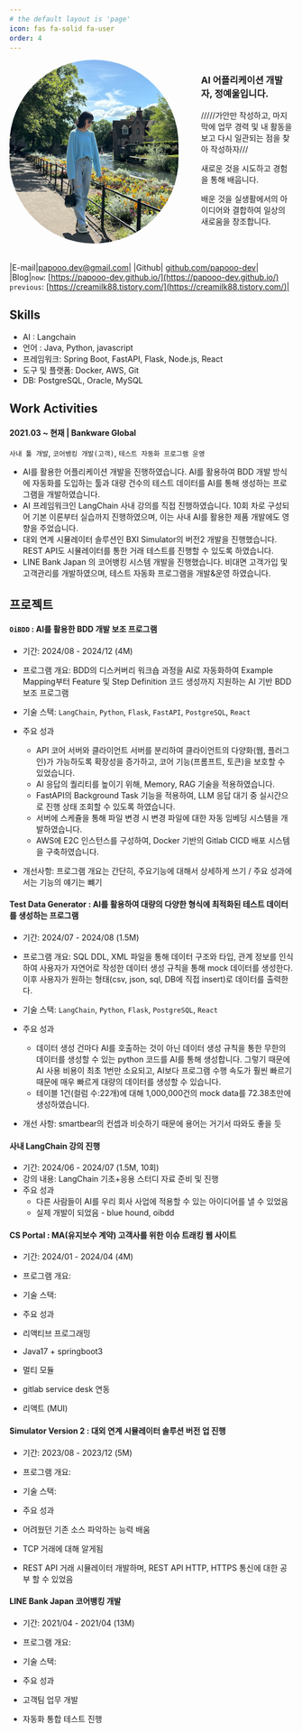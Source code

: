 ```yaml
---
# the default layout is 'page'
icon: fas fa-solid fa-user
order: 4
---
```


<!-- <div style="display: flex; align-items: center;"> -->
<div style="display: flex; align-items: flex-start; gap: 20px;">
  <img src="/assets/img/posts/2024-12-12-15-32-24-i32pmg4.png" alt="profile-img" style="border-radius: 10rem; width: 300px; height: auto; margin-right: 20px; margin-bottom: 20px;">
  <div>
    <h3>AI 어플리케이션 개발자, 정예울입니다.</h3>
    <p>/////가안만 작성하고, 마지막에 업무 경력 및 내 활동을 보고 다시 일관되는 점을 찾아 작성하자///</p>
    <p>새로운 것을 시도하고 경험을 통해 배웁니다.</p>
    <p>배운 것을 실생활에서의 아이디어와 결합하여 일상의 새로움을 창조합니다.
</p>
  </div>
</div>

|E-mail|papooo.dev@gmail.com|
|Github| [github.com/papooo-dev](https://github.com/papooo-dev)|
|Blog|`now`: [https://papooo-dev.github.io/](https://papooo-dev.github.io/)<br/> `previous`: [https://creamilk88.tistory.com/](https://creamilk88.tistory.com/)|

## Skills

- AI : Langchain
- 언어 : Java, Python, javascript
- 프레임워크: Spring Boot, FastAPI, Flask, Node.js, React
- 도구 및 플랫폼: Docker, AWS, Git
- DB: PostgreSQL, Oracle, MySQL

## Work Activities

#### 2021.03 ~ 현재 | Bankware Global

`사내 툴 개발`, `코어뱅킹 개발(고객)`, `테스트 자동화 프로그램 운영`

- AI를 활용한 어플리케이션 개발을 진행하였습니다. AI를 활용하여 BDD 개발 방식에 자동화를 도입하는 툴과 대량 건수의 테스트 데이터를 AI를 통해 생성하는 프로그램을 개발하였습니다.
- AI 프레임워크인 LangChain 사내 강의를 직접 진행하였습니다. 10회 차로 구성되어 기본 이론부터 실습까지 진행하였으며, 이는 사내 AI를 활용한 제품 개발에도 영향을 주었습니다.
- 대외 연계 시뮬레이터 솔루션인 BXI Simulator의 버전2 개발을 진행했습니다. REST API도 시뮬레이터를 통한 거래 테스트를 진행할 수 있도록 하였습니다.
- LINE Bank Japan 의 코어뱅킹 시스템 개발을 진행했습니다. 비대면 고객가입 및 고객관리를 개발하였으며, 테스트 자동화 프로그램을 개발&운영 하였습니다.

## 프로젝트

#### `OiBDD` : AI를 활용한 BDD 개발 보조 프로그램

- 기간: 2024/08 - 2024/12 (4M)
- 프로그램 개요: BDD의 디스커버리 워크숍 과정을 AI로 자동화하여 Example Mapping부터 Feature 및 Step Definition 코드 생성까지 지원하는 AI 기반 BDD 보조 프로그램
- 기술 스택: `LangChain`, `Python`, `Flask`, `FastAPI`, `PostgreSQL`, `React`
- 주요 성과

  - API 코어 서버와 클라이언트 서버를 분리하여 클라이언트의 다양화(웹, 플러그인)가 가능하도록 확장성을 증가하고, 코어 기능(프롬프트, 토큰)을 보호할 수 있었습니다.
  - AI 응답의 퀄리티를 높이기 위해, Memory, RAG 기술을 적용하였습니다.
  - FastAPI의 Background Task 기능을 적용하여, LLM 응답 대기 중 실시간으로 진행 상태 조회할 수 있도록 하였습니다.
  - 서버에 스케쥴을 통해 파일 변경 시 변경 파일에 대한 자동 임베딩 시스템을 개발하였습니다.
  - AWS에 E2C 인스턴스를 구성하여, Docker 기반의 Gitlab CICD 배포 시스템을 구축하였습니다.

- 개선사항: 프로그램 개요는 간단히, 주요기능에 대해서 상세하게 쓰기 / 주요 성과에서는 기능의 얘기는 뺴기

#### Test Data Generator : AI를 활용하여 대량의 다양한 형식에 최적화된 테스트 데이터를 생성하는 프로그램

- 기간: 2024/07 - 2024/08 (1.5M)
- 프로그램 개요: SQL DDL, XML 파일을 통해 데이터 구조와 타입, 관계 정보를 인식하여 사용자가 자연어로 작성한 데이터 생성 규칙을 통해 mock 데이터를 생성한다. 이후 사용자가 원하는 형태(csv, json, sql, DB에 직접 insert)로 데이터를 출력한다.
- 기술 스택: `LangChain`, `Python`, `Flask`, `PostgreSQL`, `React`
- 주요 성과

  - 데이터 생성 건마다 AI를 호출하는 것이 아닌 데이터 생성 규칙을 통한 무한의 데이터를 생성할 수 있는 python 코드를 AI를 통해 생성합니다. 그렇기 때문에 AI 사용 비용이 최초 1번만 소요되고, AI보다 프로그램 수행 속도가 훨씬 빠르기 때문에 매우 빠르게 대량의 데이터를 생성할 수 있습니다.
  - 테이블 1건(컬럼 수:22개)에 대해 1,000,000건의 mock data를 72.38초만에 생성하였습니다.

- 개선 사항: smartbear의 컨셉과 비슷하기 때문에 용어는 거기서 따와도 좋을 듯

#### 사내 LangChain 강의 진행

- 기간: 2024/06 - 2024/07 (1.5M, 10회)
- 강의 내용: LangChain 기초+응용 스터디 자료 준비 및 진행
- 주요 성과
  - 다른 사람들이 AI를 우리 회사 사업에 적용할 수 있는 아이디어를 낼 수 있었음
  - 실제 개발이 되었음 - blue hound, oibdd

#### CS Portal : MA(유지보수 계약) 고객사를 위한 이슈 트래킹 웹 사이트

- 기간: 2024/01 - 2024/04 (4M)
- 프로그램 개요:
- 기술 스택:
- 주요 성과

- 리액티브 프로그래밍
- Java17 + springboot3
- 멀티 모듈
- gitlab service desk 연동
- 리액트 (MUI)

#### Simulator Version 2 : 대외 연계 시뮬레이터 솔루션 버전 업 진행

- 기간: 2023/08 - 2023/12 (5M)
- 프로그램 개요:
- 기술 스택:
- 주요 성과

- 어려웠던 기존 소스 파악하는 능력 배움
- TCP 거래에 대해 알게됨
- REST API 거래 시뮬레이터 개발하며, REST API HTTP, HTTPS 통신에 대한 공부 할 수 있었음

#### LINE Bank Japan 코어뱅킹 개발

- 기간: 2021/04 - 2021/04 (13M)
- 프로그램 개요:
- 기술 스택:
- 주요 성과

- 고객팀 업무 개발
- 자동화 통합 테스트 진행
